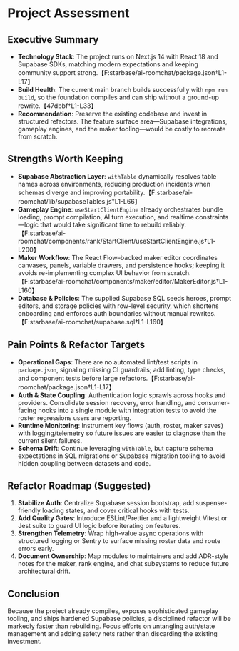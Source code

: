 # Project Assessment

## Executive Summary
- **Technology Stack**: The project runs on Next.js 14 with React 18 and Supabase SDKs, matching modern expectations and keeping community support strong.【F:starbase/ai-roomchat/package.json†L1-L17】
- **Build Health**: The current main branch builds successfully with `npm run build`, so the foundation compiles and can ship without a ground-up rewrite.【47dbbf†L1-L33】
- **Recommendation**: Preserve the existing codebase and invest in structured refactors. The feature surface area—Supabase integrations, gameplay engines, and the maker tooling—would be costly to recreate from scratch.

## Strengths Worth Keeping
- **Supabase Abstraction Layer**: `withTable` dynamically resolves table names across environments, reducing production incidents when schemas diverge and improving portability.【F:starbase/ai-roomchat/lib/supabaseTables.js†L1-L66】
- **Gameplay Engine**: `useStartClientEngine` already orchestrates bundle loading, prompt compilation, AI turn execution, and realtime constraints—logic that would take significant time to rebuild reliably.【F:starbase/ai-roomchat/components/rank/StartClient/useStartClientEngine.js†L1-L200】
- **Maker Workflow**: The React Flow–backed maker editor coordinates canvases, panels, variable drawers, and persistence hooks; keeping it avoids re-implementing complex UI behavior from scratch.【F:starbase/ai-roomchat/components/maker/editor/MakerEditor.js†L1-L160】
- **Database & Policies**: The supplied Supabase SQL seeds heroes, prompt editors, and storage policies with row-level security, which shortens onboarding and enforces auth boundaries without manual rewrites.【F:starbase/ai-roomchat/supabase.sql†L1-L160】

## Pain Points & Refactor Targets
- **Operational Gaps**: There are no automated lint/test scripts in `package.json`, signaling missing CI guardrails; add linting, type checks, and component tests before large refactors.【F:starbase/ai-roomchat/package.json†L1-L17】
- **Auth & State Coupling**: Authentication logic sprawls across hooks and providers. Consolidate session recovery, error handling, and consumer-facing hooks into a single module with integration tests to avoid the roster regressions users are reporting.
- **Runtime Monitoring**: Instrument key flows (auth, roster, maker saves) with logging/telemetry so future issues are easier to diagnose than the current silent failures.
- **Schema Drift**: Continue leveraging `withTable`, but capture schema expectations in SQL migrations or Supabase migration tooling to avoid hidden coupling between datasets and code.

## Refactor Roadmap (Suggested)
1. **Stabilize Auth**: Centralize Supabase session bootstrap, add suspense-friendly loading states, and cover critical hooks with tests.
2. **Add Quality Gates**: Introduce ESLint/Prettier and a lightweight Vitest or Jest suite to guard UI logic before iterating on features.
3. **Strengthen Telemetry**: Wrap high-value async operations with structured logging or Sentry to surface missing roster data and route errors early.
4. **Document Ownership**: Map modules to maintainers and add ADR-style notes for the maker, rank engine, and chat subsystems to reduce future architectural drift.

## Conclusion
Because the project already compiles, exposes sophisticated gameplay tooling, and ships hardened Supabase policies, a disciplined refactor will be markedly faster than rebuilding. Focus efforts on untangling auth/state management and adding safety nets rather than discarding the existing investment.
